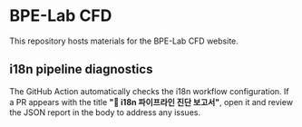 # BPE-Lab CFD

This repository hosts materials for the BPE-Lab CFD website.

## i18n pipeline diagnostics

The GitHub Action automatically checks the i18n workflow configuration. If a PR appears with the title **"🚨 i18n 파이프라인 진단 보고서"**, open it and review the JSON report in the body to address any issues.
